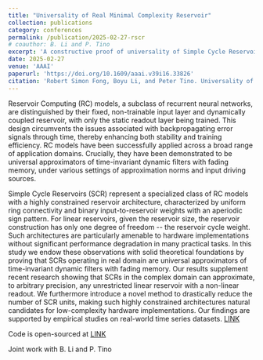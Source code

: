 ```yaml
---
title: "Universality of Real Minimal Complexity Reservoir"
collection: publications
category: conferences
permalink: /publication/2025-02-27-rscr
# coauthor: B. Li and P. Tino
excerpt: 'A constructive proof of universality of Simple Cycle Reservoirs (SCR) in the real domain $$\mathbb{R}$$. Additionally we propose a novel method to drastically reduce the number of SCR units. The results are supported by numerical analysis on real-world time series datasets.'
date: 2025-02-27
venue: 'AAAI'
paperurl: 'https://doi.org/10.1609/aaai.v39i16.33826'
citation: 'Robert Simon Fong, Boyu Li, and Peter Tino. Universality of Real Minimal Complexity Reservoir. In Proceedings of the AAAI Conference on Artificial Intelligence, 39(16), 16622-16629,2025'
---
```


Reservoir Computing (RC) models, a subclass of recurrent neural networks, are distinguished by their fixed, non-trainable input layer and dynamically coupled reservoir, with only the static readout layer being trained. This design circumvents the issues associated with backpropagating error signals through time, thereby enhancing both stability and training efficiency. RC models have been successfully applied across a broad range of application domains. Crucially, they have been demonstrated to be universal approximators of time-invariant dynamic filters with fading memory, under various settings of approximation norms and input driving sources.

Simple Cycle Reservoirs (SCR) represent a specialized class of RC models with a highly constrained reservoir architecture, characterized by uniform ring connectivity and binary input-to-reservoir weights with an aperiodic sign pattern. For linear reservoirs, given the reservoir size, the reservoir construction has only one degree of freedom -- the reservoir cycle weight. Such architectures are particularly amenable to hardware implementations without significant performance degradation in many practical tasks. In this study we endow these observations with solid theoretical foundations by proving that SCRs operating in real domain are universal approximators of time-invariant dynamic filters with fading memory. Our results supplement recent research showing that SCRs in the complex domain can approximate, to arbitrary precision, any unrestricted linear reservoir with a non-linear readout. We furthermore introduce a novel method to drastically reduce the number of SCR units, making such highly constrained architectures natural candidates for low-complexity hardware implementations. Our findings are supported by empirical studies on real-world time series datasets. [LINK](https://doi.org/10.1609/aaai.v39i16.33826)

Code is open-sourced at [LINK](https://github.com/Lampertos/RSCR)

Joint work with B. Li and P. Tino